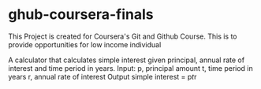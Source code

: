 # ghub-coursera-finals

This Project is created for Coursera's Git and Github Course.
This is to provide opportunities for low income individual

A calculator that calculates simple interest given principal, annual rate of interest and time period in years.
Input:
   p, principal amount
   t, time period in years
   r, annual rate of interest
Output
   simple interest = p*t*r

